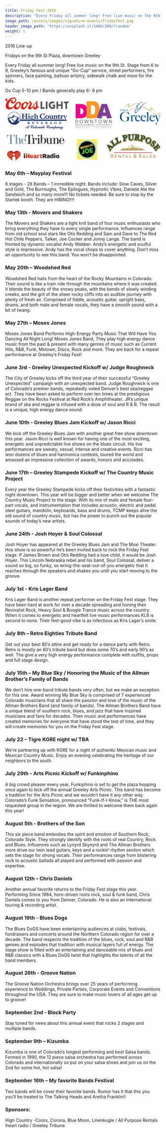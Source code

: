 ```yaml
---
title: Friday Fest 2016
description: "Every Friday all summer long! Free live music on the 9th St. Stage from 6 to 9, Greeley's famous and unique Go-Cup service, street performers, fire spinners, facepainting, balloon artistry, sidewalk chalk and more for the kids."
image_path: /assets/images/signature-events/fridayfest.png
header_image_path: 'https://unsplash.it/1400/200/?random'
weight: 1
---
```



2016 Line-up

Fridays on the 9th St Plaza, downtown Greeley

Every Friday all summer long! Free live music on the 9th St. Stage from 6 to 9, Greeley’s famous and unique “Go-Cup” service, street performers, fire spinners, face painting, balloon artistry, sidewalk chalk and more for the kids.

Go Cup 5-10 pm / Bands generally play 6- 9 pm

![](/uploads/versions/fridayfestsponsors---x----1519-629x---.png)

### May 6th – Mayplay Festival

6 stages - 28 Bands – 1 incredible night. Bands include: Slow Caves, Silver and Gold, The Burroughs, The Epilogues, Hypnotic Vibes, Daniele Ate the Sandwich and so many more!!! No tickets needed. Be sure to stop by the Startek booth. They are HIRING!!!!

### May 13th - Movers and Shakers

The Movers and Shakers are a tight knit band of four music enthusiasts who bring everything they have to every single performance. Influences range from old school soul stars like Otis Redding and Sam and Dave to The Red Hot Chile Peppers, Talker, Joe Cocker and Jonny Lange. The band is fronted by dynamic vocalist Andy Webber. Andy’s energetic and soulful style is impressive. Andy has the vocal chops to cover anything. Don’t miss an opportunity to see this band. You won’t be disappointed.

### May 20th – Woodshed Red

Woodshed Red hails from the heart of the Rocky Mountains in Colorado. Their sound is like a train ride through the mountains where it was created. It blends the beauty of the snowy peaks, with the bends of slowly winding creeks, and the grit of the sheer rocky cliffs into an audible journey with plenty of fresh air. Comprised of fiddle, acoustic guitar, upright bass, drums, and both male and female vocals, they have a smooth sound with a bit of twang.

### May 27th – Moses Jones

Moses Jones Band Performs High-Energy Party Music That Will Have You Dancing All Night Long! Moses Jones Band, They play high energy dance music from the past & present with many genres of music such as Current Hits, R&B, Funk, Motown, Disco, Rock and more. They are back for a repeat performance at Greeley’s Friday Fest!

### June 3rd - Greeley Unexpected Kickoff w/ Judge Roughneck

The City of Greeley kicks off the third year of their successful “Greeley Unexpected” campaign with an unexpected band. Judge Roughneck is one of Colorado’s premier bands, repeatedly voted Denver’s best ska/reggae act. They have been asked to perform over ten times at the prestigious Reggae on the Rocks Festival at Red Rock’s Amphitheater. JR’s unique brand of ska and reggae is infused with a dose of soul and R & B. The result is a unique, high energy dance sound.

### June 10th - Greeley Blues Jam Kickoff w/ Jason Ricci

We kick off the Greeley Blues Jam with another great free show downtown this year. Jason Ricci is well known for having one of the most exciting, energetic and unpredictable live shows on the blues circuit. His live performances are sweaty, sexual, intense and creative events. Ricci has won dozens of blues and harmonica contests, toured the world and amassed an impressive collection of awards, honors and accolades.

### June 17th – Greeley Stampede Kickoff w/ The Country Music Project

Every year the Greeley Stampede kicks off their festivities with a fantastic night downtown. This year will be bigger and better when we welcome The Country Music Project to the stage. With its mix of male and female four-part vocals, and instrumentation that includes acoustic, electric and pedal steel guitars, mandolin, keyboards, bass and drums, TCMP keeps alive the old sound of country music, but has the power to punch out the popular sounds of today’s new artists.

### June 24th - Josh Hoyer & Soul Colossal

Josh Hoyer has appeared at the Greeley Blues Jam and The Moxi Theater. Hos show is so powerful he’s been invited back to rock the Friday Fest stage. If James Brown and Otis Redding had a love child, it would be Josh Hoyer. This Lincoln Nebraska rebel and his band, Soul Colossal, deliver a sound so big, so funky, so wring-the-seat-out-of-you energetic that it reaches through the speakers and shakes you until you start moving to the groove.

### July 1st - Kris Lager Band

Kris Lager Band is another repeat performer on the Friday Fest stage. They have been hard at work for over a decade spreading and honing their Revivalist Rock, Heavy Soul & Boogie Trance music across the country. When it comes to energetic and heartfelt live music performances KLB is second to none. Their feel-good vibe is as infectious as Kris Lager’s smile.

### July 8th – Retro Eighties Tribute Band

Get out your best 80’s attire and get ready for a dance party with Retro. Retro is mostly an 80’s tribute band but does some 70’s and early 90’s as well. The give a very high energy performance complete with outfits, props and full stage design.

### July 15th – My Blue Sky / Honoring the Music of the Allman Brother’s Family of Bands

We don’t hire one-band tribute bands very often, but we make an exception for this one. Award winning My Blue Sky is comprised of 7 experienced Colorado musicians that all share the passion and love of the music of the Allman Brothers Band (and family of bands). The Allman Brothers Band have a unique blend of southern rock, blues, and jazz that have inspired musicians and fans for decades. Their music and performances have created memories for everyone that have stood the test of time, and they will create memories for you on the Friday Fest stage.

### July 22 – Tigre KGRE night w/ TBA

We’re partnering up with KGRE for a night of authentic Mexican music and Mexican Country Music. Enjoy an evening celebrating the heritage of our neighbors to the south.

### July 29th - Arts Picnic Kickoff w/ Funkinphino

A big crowd pleaser every year, Funkiphino is set to get the plaza hopping once again to kick off the annual Greeley Arts Picnic. This band has become a tradition for the Arts Picnic and we wouldn’t have it any other way. Colorado’s Funk Sensation, pronounced “Funk-If-I-Know,” is THE most requested group in the region. We are thrilled to welcome them back again this year!

### August 5th - Brothers of the Son

This six piece band embodies the spirit and emotion of Southern Rock, Colorado Style. They strongly identify with the roots of real Country, Rock and Blues. Influences such as Lynyrd Skynyrd and The Allman Brothers more drive our twin lead guitars, keys and a rockin’ rhythm section which sets the stage for strong vocals. Their performances range from blistering rock to acoustic ballads all played and performed with passion and expertise.

### August 12th – Chris Daniels

Another annual favorite returns to the Friday Fest stage this year. Performing Since 1984, horn-driven roots rock, soul & funk band, Chris Daniels comes to you from Denver, Colorado. He is also an International touring & recording artist.

### August 19th - Blues Dogs

The Blues DoGS have been entertaining audiences at clubs, festivals, fundraisers and concerts around the Northern Colorado region for over a decade. The band respects the tradition of the blues, rock, soul and R&B genres and explodes that tradition with musical layers full of energy. The stage show is filled with an entertaining and danceable mix of blues and R&B classics with a Blues DoGS twist that highlights the talents of all the band members.

### August 26th - Groove Nation

The Groove Nation Orchestra brings over 25 years of performing experience to Weddings, Private Parties, Corporate Events and Conventions throughout the USA. They are sure to make music lovers of all ages get up to groove!

### September 2nd - Block Party

Stay tuned for news about this annual event that rocks 2 stages and multiple bands.

### September 9th – Kizumba

Kizumba is one of Colorado’s longest performing and best Salsa bands. Formed in 1990, the 12 piece salsa orchestra has performed across Colorado and internationally so put on your salsa shoes and join us on the 2nd for some hot, hot salsa!

### September 16th – My favorite Bands Festival

Two bands will be cover their favorite bands. Rumor has it that this you you’ll be treated to The Talking Heads and Aretha Franklin!!

### Sponsors:

High Country -Coors, Corona, Blue Moon, Linenkugle / All Purpose Rentals iheart radio / Greeley Tribune